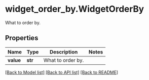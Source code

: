 # widget_order_by.WidgetOrderBy

What to order by.
## Properties
Name | Type | Description | Notes
------------ | ------------- | ------------- | -------------
**value** | **str** | What to order by. | 

[[Back to Model list]](README.md#documentation-for-models) [[Back to API list]](README.md#documentation-for-api-endpoints) [[Back to README]](README.md)


